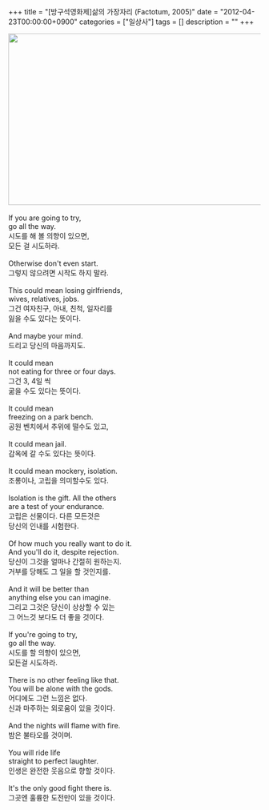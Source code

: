 +++
title = "[방구석영화제]삶의 가장자리 (Factotum, 2005)"
date = "2012-04-23T00:00:00+0900"
categories = ["일상사"]
tags = []
description = ""
+++
<span class="copyright_entry" style="display:block;" title="[방구석영화제]삶의 가장자리 (Factotum, 2005)@@**@@http://shed.egloos.com/3832551"></span>
<div>
 <img border="0" onmouseover="this.style.cursor='pointer'" alt="" src="/attachment/3832551_1.jpg" width="600" height="343" onclick="Control.Modal.openDialog(this, event, 'http://pds23.egloos.com/pds/201204/22/82/a0003782_4f941caf55db3.jpg', 600, 343);">
</div>
<div>
 <br>
</div>
<div>
 If you are going to try,
</div>
<div>
 go all the way.
</div>
<div>
 시도를 해 볼 의향이 있으면,
</div>
<div>
 모든 걸 시도하라.
</div>
<div>
 <br>
</div>
<div>
 Otherwise don't even start.
</div>
<div>
 그렇지 않으려면 시작도 하지 말라.
</div>
<div>
 <br>
</div>
<div>
 This could mean losing girlfriends,
</div>
<div>
 wives, relatives, jobs.
</div>
<div>
 그건 여자친구, 아내, 친척, 일자리를
</div>
<div>
 잃을 수도 있다는 뜻이다.
</div>
<div>
 <br>
</div>
<div>
 And maybe your mind.
</div>
<div>
 드리고 당신의 마음까지도.
</div>
<div>
 <br>
</div>
<div>
 It could mean
</div>
<div>
 not eating for three or four days.
</div>
<div>
 그건 3, 4일 씩&nbsp;
</div>
<div>
 굶을 수도 있다는 뜻이다.
</div>
<div>
 <br>
</div>
<div>
 It could mean
</div>
<div>
 freezing on a park bench.
</div>
<div>
 공원 벤치에서 추위에 떨수도 있고,
</div>
<div>
 <br>
</div>
<div>
 It could mean jail.
</div>
<div>
 감옥에 갈 수도 있다는 뜻이다.
</div>
<div>
 <br>
</div>
<div>
 It could mean mockery, isolation.
</div>
<div>
 조롱이나, 고립을 의미할수도 있다.
</div>
<div>
 <br>
</div>
<div>
 Isolation is the gift. All the others
</div>
<div>
 are a test of your endurance.
</div>
<div>
 고립은 선물이다. 다른 모든것은
</div>
<div>
 당신의 인내를 시험한다.
</div>
<div>
 <br>
</div>
<div>
 Of how much you really want to do it.
</div>
<div>
 And you'll do it, despite rejection.
</div>
<div>
 당신이 그것을 얼마나 간절히 원하는지.
</div>
<div>
 거부를 당해도 그 일을 할 것인지를.
</div>
<div>
 <br>
</div>
<div>
 And it will be better than
</div>
<div>
 anything else you can imagine.
</div>
<div>
 그리고 그것은 당신이 상상할 수 있는
</div>
<div>
 그 어느것 보다도 더 좋을 것이다.
</div>
<div>
 <br>
</div>
<div>
 If you're going to try,
</div>
<div>
 go all the way.
</div>
<div>
 시도를 할 의향이 있으면,
</div>
<div>
 모든걸 시도하라.
</div>
<div>
 <br>
</div>
<div>
 There is no other feeling like that.
</div>
<div>
 You will be alone with the gods.
</div>
<div>
 어디에도 그런 느낌은 없다.
</div>
<div>
 신과 마주하는 외로움이 있을 것이다.
</div>
<div>
 <br>
</div>
<div>
 And the nights will flame with fire.
</div>
<div>
 밤은 불타오를 것이며.
</div>
<div>
 <br>
</div>
<div>
 You will ride life
</div>
<div>
 straight to perfect laughter.
</div>
<div>
 인생은 완전한 웃음으로 향할 것이다.
</div>
<div>
 <br>
</div>
<div>
 It's the only good fight there is.
</div>
<div>
 그곳엔 훌륭한 도전만이 있을 것이다.
</div> 
<!--
       <rdf:RDF xmlns:rdf="http://www.w3.org/1999/02/22-rdf-syntax-ns#"
		    xmlns:dc="http://purl.org/dc/elements/1.1/"
		    xmlns:trackback="http://madskills.com/public/xml/rss/module/trackback/">
       <rdf:Description
	        rdf:about="http://shed.egloos.com/3832551"
	        dc:identifier="http://shed.egloos.com/3832551"
	        dc:title="[방구석영화제]삶의 가장자리 (Factotum, 2005)"
	        trackback:ping="http://shed.egloos.com/tb/3832551"/>
       </rdf:RDF>
       -->

<ul></ul>